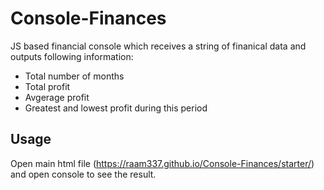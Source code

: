 # Console-Finances

JS based financial console which receives a string of finanical data and outputs following information:
- Total number of months
- Total profit
- Avgerage profit
- Greatest and lowest profit during this period


## Usage
Open main html file (https://raam337.github.io/Console-Finances/starter/) and open console to see the result.